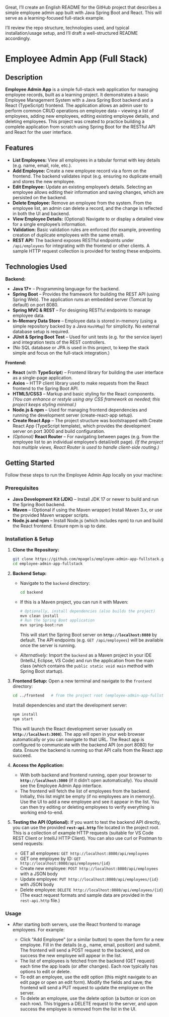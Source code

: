Great, I’ll create an English README for the GitHub project that describes a simple employee admin app built with Java Spring Boot and React. This will serve as a learning-focused full-stack example.

I’ll review the repo structure, technologies used, and typical installation/usage setup, and I’ll draft a well-structured README accordingly.


# Employee Admin App (Full Stack)

## Description

**Employee Admin App** is a simple full-stack web application for managing employee records, built as a learning project. It demonstrates a basic Employee Management System with a Java Spring Boot backend and a React (TypeScript) frontend. The application allows an admin user to perform common CRUD operations on employee data – viewing a list of employees, adding new employees, editing existing employee details, and deleting employees. This project was created to practice building a complete application from scratch using Spring Boot for the RESTful API and React for the user interface.

## Features

* **List Employees:** View all employees in a tabular format with key details (e.g. name, email, role, etc.).
* **Add Employee:** Create a new employee record via a form on the frontend. The backend validates input (e.g. ensuring no duplicate email) and stores the new employee.
* **Edit Employee:** Update an existing employee’s details. Selecting an employee allows editing their information and saving changes, which are persisted on the backend.
* **Delete Employee:** Remove an employee from the system. From the employee list, an admin can delete a record, and the change is reflected in both the UI and backend.
* **View Employee Details:** (Optional) Navigate to or display a detailed view for a single employee’s information.
* **Validation:** Basic validation rules are enforced (for example, preventing creation of duplicate employees with the same email).
* **REST API:** The backend exposes RESTful endpoints under `/api/employees` for integrating with the frontend or other clients. A sample HTTP request collection is provided for testing these endpoints.

## Technologies Used

**Backend:**

* **Java 17+** – Programming language for the backend.
* **Spring Boot** – Provides the framework for building the REST API (using Spring Web). The application runs an embedded server (Tomcat by default) on port 8080.
* **Spring MVC & REST** – For designing RESTful endpoints to manage employee data.
* **In-Memory Data Store** – Employee data is stored in-memory (using a simple repository backed by a Java `HashMap`) for simplicity. No external database setup is required.
* **JUnit & Spring Boot Test** – Used for unit tests (e.g. for the service layer) and integration tests of the REST controllers.
* (No SQL database or JPA is used in this project, to keep the stack simple and focus on the full-stack integration.)

**Frontend:**

* **React** (with **TypeScript**) – Frontend library for building the user interface as a single-page application.
* **Axios** – HTTP client library used to make requests from the React frontend to the Spring Boot API.
* **HTML5/CSS3** – Markup and basic styling for the React components. *(You can enhance or restyle using any CSS framework as needed; this project keeps styling minimal.)*
* **Node.js & npm** – Used for managing frontend dependencies and running the development server (create-react-app setup).
* **Create React App** – The project structure was bootstrapped with Create React App (TypeScript template), which provides the development server on port 3000 and build configuration.
* *(Optional)* **React Router** – For navigating between pages (e.g. from the employee list to an individual employee’s detail/edit page). *(If the project has multiple views, React Router is used to handle client-side routing.)*

## Getting Started

Follow these steps to run the Employee Admin App locally on your machine:

### Prerequisites

* **Java Development Kit (JDK)** – Install JDK 17 or newer to build and run the Spring Boot backend.
* **Maven** – (Optional if using the Maven wrapper) Install Maven 3.x, or use the provided Maven wrapper scripts.
* **Node.js and npm** – Install Node.js (which includes npm) to run and build the React frontend. Ensure npm is up to date.

### Installation & Setup

1. **Clone the Repository:**

   ```bash
   git clone https://github.com/mpagels/employee-admin-app-fullstack.git
   cd employee-admin-app-fullstack
   ```

2. **Backend Setup:**

   * Navigate to the `backend` directory:

     ```bash
     cd backend
     ```
   * If this is a Maven project, you can run it with Maven:

     ```bash
     # Optionally, install dependencies (also builds the project)
     mvn clean install
     # Run the Spring Boot application
     mvn spring-boot:run
     ```

     This will start the Spring Boot server on **`http://localhost:8080`** by default. The API endpoints (e.g. `GET /api/employees`) will be available once the server is running.
   * *Alternatively:* Import the `backend` as a Maven project in your IDE (IntelliJ, Eclipse, VS Code) and run the application from the main class (which contains the `public static void main` method with Spring Boot startup).

3. **Frontend Setup:**
   Open a new terminal and navigate to the `frontend` directory:

   ```bash
   cd ../frontend   # from the project root (employee-admin-app-fullstack)
   ```

   Install dependencies and start the development server:

   ```bash
   npm install
   npm start
   ```

   This will launch the React development server (usually on **`http://localhost:3000`**). The app will open in your web browser automatically or you can navigate to that URL. The React app is configured to communicate with the backend API (on port 8080) for data. Ensure the backend is running so that API calls from the React app succeed.

4. **Access the Application:**

   * With both backend and frontend running, open your browser to **`http://localhost:3000`** (if it didn’t open automatically). You should see the Employee Admin App interface.
   * The frontend will fetch the list of employees from the backend. Initially, this list might be empty (if no employees are in memory). Use the UI to add a new employee and see it appear in the list. You can then try editing or deleting employees to verify everything is working end-to-end.

5. **Testing the API (Optional):**
   If you want to test the backend API directly, you can use the provided **`rest-api.http`** file located in the project root. This is a collection of example HTTP requests (suitable for VS Code REST Client or IntelliJ HTTP Client). You can also use curl or Postman to send requests:

   * GET all employees: `GET http://localhost:8080/api/employees`
   * GET one employee by ID: `GET http://localhost:8080/api/employees/{id}`
   * Create new employee: `POST http://localhost:8080/api/employees` with a JSON body
   * Update employee: `PUT http://localhost:8080/api/employees/{id}` with JSON body
   * Delete employee: `DELETE http://localhost:8080/api/employees/{id}`
     (The exact request formats and sample data are provided in the `rest-api.http` file.)

### Usage

* After starting both servers, use the React frontend to manage employees. For example:

  * Click "Add Employee" (or a similar button) to open the form for a new employee. Fill in the details (e.g., name, email, position) and submit. The frontend will send a POST request to the backend, and on success the new employee will appear in the list.
  * The list of employees is fetched from the backend (GET request) each time the app loads (or after changes). Each row typically has options to edit or delete.
  * To edit an employee, use the edit option (this might navigate to an edit page or open an edit form). Modify the fields and save; the frontend will send a PUT request to update the employee on the server.
  * To delete an employee, use the delete option (a button or icon on each row). This triggers a DELETE request to the server, and upon success the employee is removed from the list in the UI.
